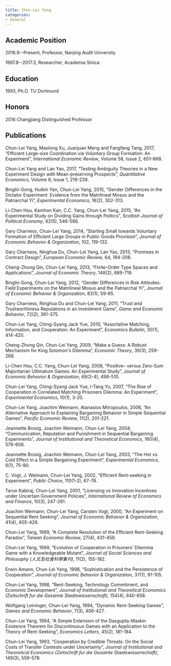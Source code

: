 ```yaml
---
title: Chun-Lei Yang
categories:
- General
---
```


## Academic Position

2016.9--Present, Professor, Nanjing Audit University

1997.8--2017.3, Researcher, Academia Sinica

## Education

1993, Ph.D. TU Dortmund

## Honors

2016 Changjiang Distinguished Professor

## Publications

Chun-Lei Yang, Maolong Xu, Juanjuan Meng and Fangfang Tang, 2017, “Efficient Large-size Coordination via Voluntary Group Formation: An Experiment”, *International Economic Review*, Volume 58, Issue 2, 651–668.

Chun-Lei Yang and Lan Yao, 2017, “Testing Ambiguity Theories in a New Experiment Design with Mean-preserving Prospects”, *Quantitative Economics*, Volume 8, Issue 1, 219-238.

Binglin Gong, Huibin Yan, Chun-Lei Yang, 2015, “Gender Differences in the Dictator Experiment: Evidence from the Matrilineal Mosuo and the Patriarchal Yi”, *Experimental Economics*, 18(2), 302-313.

Li-Chen Hsu, Kamhon Kan, C.C. Yang, Chun-Lei Yang, 2015, “An Experimental Study on Dividing Gains through Politics”, *Scottish Journal of Political Economy*, 62(5), 546-566.

Gary Charness, Chun-Lei Yang, 2014, “Starting Small towards Voluntary Formation of Efficient Large Groups in Public Goods Provision”, *Journal of Economic Behavior & Organization*, 102, 119-132.

Gary Charness, Ninghua Du, Chun-Lei Yang, Lan Yao, 2013, “Promises in Contract Design”, *European Economic Review*, 64, 194-208.

Cheng-Zhong Qin, Chun-Lei Yang, 2013, “Finite-Order Type Spaces and Applications”, *Journal of Economic Theory*, 148(2), 689-719.

Binglin Gong, Chun-Lei Yang, 2012, “Gender Differences in Risk Attitudes: Field Experiments on the Matrilineal Mosuo and the Patriarchal Yi”, *Journal of Economic Behavior & Organization*, 83(1), 59-65.

Gary Charness, Ninghua Du and Chun-Lei Yang, 2011, “Trust and Trustworthiness Reputations in an Investment Game”, *Game and Economic Behavior*, 72(2), 361-375.

Chun-Lei Yang, Ching-Syang Jack Yue, 2010, “Assortative Matching, Information, and Cooperation: An Experiment”, *Economics Bulletin*, 30(1), 414-420.

Cheng-Zhong Qin, Chun-Lei Yang, 2009, “Make a Guess: A Robust Mechanism for King Solomon's Dilemma”, *Economic Theory*, 39(3), 259-268.

Li-Chen Hsu, C.C. Yang, Chun-Lei Yang, 2008, “Positive- versus Zero-Sum Majoritarian Ultimatum Games: An Experimental Study”, *Journal of Economic Behavior & Organization*, 68(3-4), 498-510.

Chun-Lei Yang, Ching-Syang Jack Yue, I-Tang Yu, 2007, “The Rise of Cooperation in Correlated Matching Prisoners Dilemma: An Experiment”, *Experimental Economics*, 10(1), 3-20.

Chun-Lei Yang, Joachim Weimann, Atanasios Mitropoulos, 2006, “An Alternative Approach to Explaining Bargaining Behavior in Simple Sequential Games”, *Pacific Economic Review*, 11(2), 201-221.

Jeannette Brosig, Joachim Weimann, Chun-Lei Yang, 2004, “Communication, Reputation and Punishment in Sequential Bargaining Experiments”, *Journal of Institutional and Theoretical Economics*, 160(4), 576-606.

Jeannette Brosig, Joachim Weimann, Chun-Lei Yang, 2003, “The Hot vs. Cold Effect in a Simple Bargaining Experiment”, *Experimental Economics*, 6(1), 75-90.

C. Vogt, J. Weimann, Chun-Lei Yang, 2002, “Efficient Rent-seeking in Experiment”, *Public Choice*, 110(1-2), 67-78.

Tarun Kabiraj, Chun-Lei Yang, 2001, “Licensing vs Innovation Incentives under Uncertain Government Policies”, *International Review of Economics and Finance*, 10(3), 247-261.

Joachim Weimann, Chun-Lei Yang, Carsten Vogt, 2000, “An Experiment on Sequential Rent Seeking”, *Journal of Economic Behavior & Organization*, 41(4), 405-426.

Chun-Lei Yang, 1999, “A Complete Resolution of the Efficient Rent-Seeking Paradox”, *Taiwan Economic Review*, 27(4), 431-459.

Chun-Lei Yang, 1999, “Evolution of Cooperation in Prisoners' Dilemma Game with a Knowledgeable Mutant”, *Journal of Social Sciences and Philosophy (人文及社會科學集刊)*, 11(2), 155-182.

Erwin Amann, Chun-Lei Yang, 1998, “Sophistication and the Persistence of Cooperation”, *Journal of Economic Behavior & Organization*, 37(1), 91-105.

Chun-Lei Yang, 1998, “Rent-Seeking, Technology Commitment, and Economic Development”, *Journal of Institutional and Theoretical Economics (Zeitschrift fur die Gesamte Staatswissenschaft)*, 154(4), 640-658.

Wolfgang Leininger, Chun-Lei Yang, 1994, “Dynamic Rent-Seeking Games”, *Games and Economic Behavior*, 7(3), 406-427.

Chun-Lei Yang, 1994, “A Simple Extension of the Dasgupta-Maskin Existence Theorem for Discontinuous Games with an Application to the Theory of Rent-Seeking”, *Economics Letters*, 45(2), 181-184.

Chun-Lei Yang, 1993, “Cooperation by Credible Threats: On the Social Costs of Transfer Contests under Uncertainty”, *Journal of Institutional and Theoretical Economics (Zeitschrift fur die Gesamte Staatswissenschaft)*, 149(3), 559-578.
